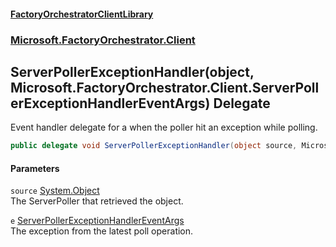 #### [FactoryOrchestratorClientLibrary](./FactoryOrchestratorClientLibrary.md 'FactoryOrchestratorClientLibrary')
### [Microsoft.FactoryOrchestrator.Client](./Microsoft-FactoryOrchestrator-Client.md 'Microsoft.FactoryOrchestrator.Client')
## ServerPollerExceptionHandler(object, Microsoft.FactoryOrchestrator.Client.ServerPollerExceptionHandlerEventArgs) Delegate
Event handler delegate for a when the poller hit an exception while polling.  
```csharp
public delegate void ServerPollerExceptionHandler(object source, Microsoft.FactoryOrchestrator.Client.ServerPollerExceptionHandlerEventArgs e);
```
#### Parameters
<a name='Microsoft-FactoryOrchestrator-Client-ServerPollerExceptionHandler(object_Microsoft-FactoryOrchestrator-Client-ServerPollerExceptionHandlerEventArgs)-source'></a>
`source` [System.Object](https://docs.microsoft.com/en-us/dotnet/api/System.Object 'System.Object')  
The ServerPoller that retrieved the object.  
  
<a name='Microsoft-FactoryOrchestrator-Client-ServerPollerExceptionHandler(object_Microsoft-FactoryOrchestrator-Client-ServerPollerExceptionHandlerEventArgs)-e'></a>
`e` [ServerPollerExceptionHandlerEventArgs](./Microsoft-FactoryOrchestrator-Client-ServerPollerExceptionHandlerEventArgs.md 'Microsoft.FactoryOrchestrator.Client.ServerPollerExceptionHandlerEventArgs')  
The exception from the latest poll operation.  
  
